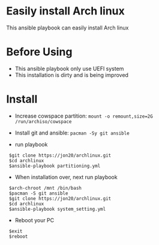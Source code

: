 # Easily install Arch linux  
This ansible playbook can easily install Arch linux  

# Before Using
- This ansible playbook only use UEFI system  
- This installation is dirty and is being improved

# Install
- Increase cowspace partition: ```mount -o remount,size=2G /run/archiso/cowspace```

- Install git and ansible: ```pacman -Sy git ansible```

- run playbook  
```
 $git clone https://jon20/archlinux.git
 $cd archlinux  
 $ansible-playbook partitioning.yml  
```

- When installation over, next run playbook  
```
 $arch-chroot /mnt /bin/bash  
 $pacman -S git ansible  
 $git clone https://jon20/archlinux.git
 $cd archlinux
 $ansible-playbook system_setting.yml
```  

- Reboot your PC  
```
 $exit
 $reboot
```
  